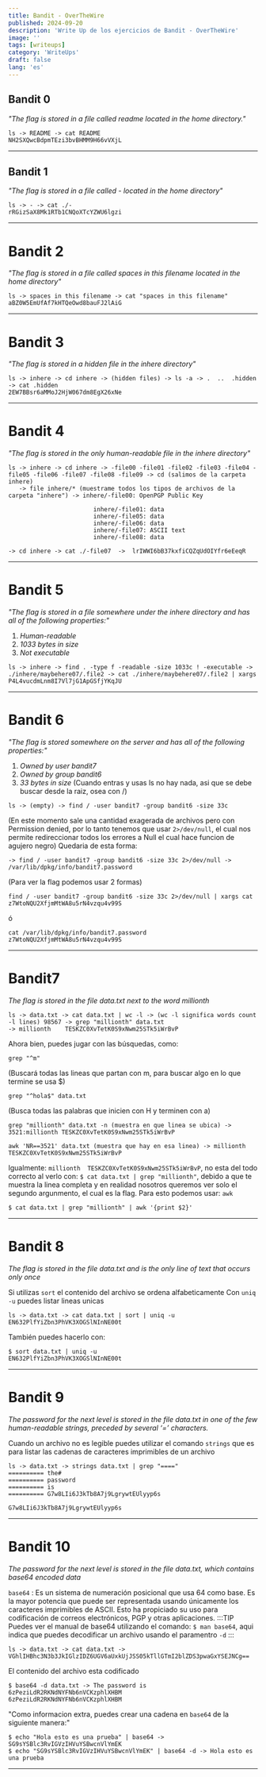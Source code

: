 ```yaml
---
title: Bandit - OverTheWire
published: 2024-09-20
description: 'Write Up de los ejercicios de Bandit - OverTheWire'
image: ''
tags: [writeups]
category: 'WriteUps'
draft: false 
lang: 'es'
---
```


## Bandit 0
*"The flag is stored in a file called readme located in the home directory."*
```
ls -> README -> cat README
NH2SXQwcBdpmTEzi3bvBHMM9H66vVXjL
```
_______________

## Bandit 1
*"The flag is stored in a file called - located in the home directory"*
```
ls -> - -> cat ./-
rRGizSaX8Mk1RTb1CNQoXTcYZWU6lgzi
```
_______________

# Bandit 2
*"The flag is stored in a file called spaces in this filename located in the home directory"*
```
ls -> spaces in this filename -> cat "spaces in this filename"
aBZ0W5EmUfAf7kHTQeOwd8bauFJ2lAiG
```
_______________

# Bandit 3
*"The flag is stored in a hidden file in the inhere directory"*
```	
ls -> inhere -> cd inhere -> (hidden files) -> ls -a -> .  ..  .hidden -> cat .hidden
2EW7BBsr6aMMoJ2HjW067dm8EgX26xNe		
```
_______________

# Bandit 4
*"The flag is stored in the only human-readable file in the inhere directory"*
```	
ls -> inhere -> cd inhere -> -file00 -file01 -file02 -file03 -file04 -file05 -file06 -file07 -file08 -file09 -> cd (salimos de la carpeta inhere)
   -> file inhere/* (muestrame todos los tipos de archivos de la carpeta "inhere") -> inhere/-file00: OpenPGP Public Key
								        		    
                        inhere/-file01: data
						inhere/-file05: data
						inhere/-file06: data
						inhere/-file07: ASCII text
                        inhere/-file08: data

-> cd inhere -> cat ./-file07  ->  lrIWWI6bB37kxfiCQZqUdOIYfr6eEeqR
```
_______________

# Bandit 5
*"The flag is stored in a file somewhere under the inhere directory and has all of the following properties:"*
1. *Human-readable*	
2. *1033 bytes in size*	
3. *Not executable*
```
ls -> inhere -> find . -type f -readable -size 1033c ! -executable -> ./inhere/maybehere07/.file2 -> cat ./inhere/maybehere07/.file2 | xargs
P4L4vucdmLnm8I7Vl7jG1ApGSfjYKqJU 
```
_______________

# Bandit 6
*"The flag is stored somewhere on the server and has all of the following properties:"*
1. *Owned by user bandit7*	
2. *Owned by group bandit6*	
3. *33 bytes in size*
(Cuando entras y usas ls no hay nada, asi que se debe buscar desde la raiz, osea con /)
```
ls -> (empty) -> find / -user bandit7 -group bandit6 -size 33c 
```
(En este momento sale una cantidad exagerada de archivos pero con Permission denied, 
por lo tanto tenemos que usar `2>/dev/null`, el cual nos permite redireccionar todos los errores a Null el cual hace funcion de agujero negro)
Quedaria de esta forma:
```
-> find / -user bandit7 -group bandit6 -size 33c 2>/dev/null -> /var/lib/dpkg/info/bandit7.password
```	
(Para ver la flag podemos usar 2 formas)
```
find / -user bandit7 -group bandit6 -size 33c 2>/dev/null | xargs cat
z7WtoNQU2XfjmMtWA8u5rN4vzqu4v99S
```
ó
```
cat /var/lib/dpkg/info/bandit7.password
z7WtoNQU2XfjmMtWA8u5rN4vzqu4v99S  
```
_______________

# Bandit7
*The flag is stored in the file data.txt next to the word millionth*
```
ls -> data.txt -> cat data.txt | wc -l -> (wc -l significa words count -l lines) 98567 -> grep "millionth" data.txt
-> millionth	TESKZC0XvTetK0S9xNwm25STk5iWrBvP
```
Ahora bien, puedes jugar con las búsquedas, como: 
```
grep "^m" 
```
(Buscará todas las lineas que partan con m, para buscar algo en lo que termine se usa $) 
```
grep "^hola$" data.txt 
```
(Busca todas las palabras que inicien con H y terminen con a)

```
grep "millionth" data.txt -n (muestra en que linea se ubica) -> 3521:millionth TESKZC0XvTetK0S9xNwm25STk5iWrBvP
```
```
awk 'NR==3521' data.txt (muestra que hay en esa linea) -> millionth	TESKZC0XvTetK0S9xNwm25STk5iWrBvP  
```
Igualmente: `millionth	TESKZC0XvTetK0S9xNwm25STk5iWrBvP`, no esta del todo correcto al verlo con: `$ cat data.txt | grep "millionth"`, debido a que te muestra la linea completa y en realidad nosotros queremos ver solo el segundo argunmento, el cual es la flag.
Para esto podemos usar: `awk`
```
$ cat data.txt | grep "millionth" | awk '{print $2}'
```

_______________

# Bandit 8
*The flag is stored in the file data.txt and is the only line of text that occurs only once*

Si utilizas `sort` el contenido del archivo se ordena alfabeticamente
Con `uniq -u` puedes listar lineas unicas
```
ls -> data.txt -> cat data.txt | sort | uniq -u
EN632PlfYiZbn3PhVK3XOGSlNInNE00t
```
También puedes hacerlo con:
```
$ sort data.txt | uniq -u
EN632PlfYiZbn3PhVK3XOGSlNInNE00t
```
_______________

# Bandit 9
*The password for the next level is stored in the file data.txt in one of the few human-readable strings, preceded by several ‘=’ characters.*

Cuando un archivo no es legible puedes utilizar el comando `strings` que es para listar las cadenas de caracteres imprimibles de un archivo 
```
ls -> data.txt -> strings data.txt | grep "===="
========== the#
========== password
========== is
========== G7w8LIi6J3kTb8A7j9LgrywtEUlyyp6s

G7w8LIi6J3kTb8A7j9LgrywtEUlyyp6s
```
_______________

# Bandit 10
*The password for the next level is stored in the file data.txt, which contains base64 encoded data*

`base64` : Es un sistema de numeración posicional que usa 64 como base. Es la mayor potencia que puede ser representada usando únicamente los caracteres imprimibles de ASCII. Esto ha propiciado su uso para codificación de correos electrónicos, PGP y otras aplicaciones. 
:::TIP
Puedes ver el manual de base64 utilizando el comando: `$ man base64`, aqui indica que puedes decodificar un archivo usando el paramentro `-d`
:::
```
ls -> data.txt -> cat data.txt -> VGhlIHBhc3N3b3JkIGlzIDZ6UGV6aUxkUjJSS05kTllGTmI2blZDS3pwaGxYSEJNCg==
```
El contenido del archivo esta codificado
```
$ base64 -d data.txt -> The password is 6zPeziLdR2RKNdNYFNb6nVCKzphlXHBM
6zPeziLdR2RKNdNYFNb6nVCKzphlXHBM
```
"Como informacion extra, puedes crear una cadena en `base64` de la siguiente manera:"
```
$ echo "Hola esto es una prueba" | base64 -> SG9sYSBlc3RvIGVzIHVuYSBwcnVlYmEK
$ echo "SG9sYSBlc3RvIGVzIHVuYSBwcnVlYmEK" | base64 -d -> Hola esto es una prueba
```
_______________


